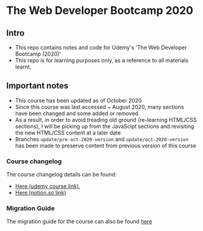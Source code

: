 # The Web Developer Bootcamp 2020

## Intro

- This repo contains notes and code for Udemy's 'The Web Developer Bootcamp (2020)'
- This repo is for learning purposes only, as a reference to all materials learnt.

## Important notes

- This course has been updated as of October 2020
- Since this course was last accessed ~ August 2020, many sections have been changed and some added or removed
- As a result, in order to avoid treading old ground (re-learning HTML/CSS sections), I will be picking up from the JavaScipt sections and revisiting the new HTML/CSS content at a later date
- Branches `update/pre-oct-2020-version` and `update/oct-2020-version` has been made to preserve content from previous version of this course

### Course changelog

The course changelog details can be found:

- [Here (udemy course link)](https://www.udemy.com/course/the-web-developer-bootcamp/learn/lecture/22588356#overview), 
- [Here (notion.so link)](https://www.notion.so/Web-Developer-Bootcamp-ChangeLog-45e3eab6be724c5f9a4b83c01044e126)

### Migration Guide

The migration guide for the course can also be found [here](https://www.notion.so/WDB-2-0-Migration-Guide-43af6af65ec743d385c2aa01ba4c516c)

